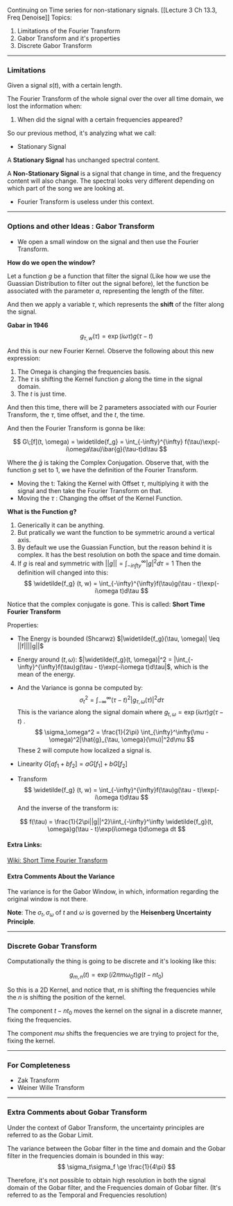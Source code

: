 Continuing on Time series for non-stationary signals. 
[[Lecture 3 Ch 13.3, Freq Denoise]]
Topics: 
1. Limitations of the Fourier Transform
2. Gabor Transform and it's properties
3. Discrete Gabor Transform

---

### Limitations 
Given a signal $s(t)$, with a certain length. 

The Fourier Transform of the whole signal over the over all time domain, we lost the information when: 
1. When did the signal with a certain frequencies appeared? 

So our previous method, it's analyzing what we call: 
* Stationary Signal

A **Stationary Signal** has unchanged spectral content. 

A **Non-Stationary Signal** is a signal that change in time, and the frequency content will also change. The spectral looks very different depending on which part of the song we are looking at. 

* Fourier Transform is useless under this context. 

---
### Options and other Ideas : Gabor Transform
* We open a small window on the signal and then use the Fourier Transform. 

**How do we open the window?**

Let a function $g$ be a function that filter the signal (Like how we use the Guassian Distribution to filter out the signal before), let the function be associated with the parameter $a$, representing the length of the filter. 

And then we apply a variable $\tau$, which represents the **shift** of the filter along the signal. 

**Gabar in 1946**
$$
g_{\tau, w}(\tau) = \exp(i\omega \tau)g(\tau - t)
$$

And this is our new Fourier Kernel. Observe the following about this new expression: 
1. The Omega is changing the frequencies basis. 
2. The $\tau$ is shifting the Kernel function $g$ along the time in the signal domain. 
3. The $t$ is just time. 

And then this time, there will be 2 parameters associated with our Fourier Transform, the $\tau$, time offset, and the $t$, the time. 

And then the Fourier Transform is gonna be like: 

$$
G\;[f](t, \omega) = \widetilde{f_g} = \int_{-\infty}^{\infty}
f(\tau)\exp(-i\omega\tau)\bar{g}(\tau-t)d\tau
$$

Where the $\bar{g}$  is taking the Complex Conjugation. 
Observe that, with the function $g$ set to 1, we have the definition of the Fourier Transform. 

* Moving the t: Taking the Kernel with Offset $\tau$, multiplying it with the signal and then take the Fourier Transform on that. 
* Moving the $\tau$ : Changing the offset of the Kernel Function. 

**What is the Function g?**
1. Generically it can be anything. 
2. But pratically we want the function to be symmetric around a vertical axis. 
3. By default we use the Guassian Function, but the reason behind it is complex. It has the best resolution on both the space and time domain. 
4. If $g$ is real and symmetric with $||g|| = \int_{-infty}^\infty |g|^2d\tau = 1$ 
	Then the definition will changed into this: 
$$
\widetilde{f_g}	(t, w) = \int_{-\infty}^{\infty}f(\tau)g(\tau - t)\exp(-i\omega t)d\tau
$$

Notice that the complex conjugate is gone. This is called: **Short Time Fourier Transform**

Properties: 
* The Energy is bounded (Shcarwz) $|\widetilde{f_g}(\tau, \omega)| \leq ||f||||g||$
* Energy around $(t, \omega)$: $|\widetilde{f_g}(t, \omega)|^2 = |\int_{-\infty}^{\infty}f(\tau)g(\tau - t)\exp(-i\omega t)d\tau|$, which is the mean of the energy. 
* And the Variance is gonna be computed by: 
$$
\sigma_t^2=\int_{-\infty}^\infty(\tau - t)^2|g_{\tau, \omega}(\tau)|^2 d\tau$$
This is the variance along the signal domain where $g_{t, \omega} = \exp(i\omega\tau)g(\tau - t)$ .
$$
\sigma_\omega^2 =
\frac{1}{2\pi}
\int_{\infty}^\infty(\mu - \omega)^2|\hat{g}_{\tau, \omega}(\mu)|^2d\mu
$$
These 2 will compute how localized a signal is. 

* Linearity $G[af_1 + bf_2] = aG[f_1] + bG[f_2]$

* Transform
$$
\widetilde{f_g}	(t, w) = \int_{-\infty}^{\infty}f(\tau)g(\tau - t)\exp(-i\omega t)d\tau
$$
And the inverse of the transform is: 

$$
f(\tau) = \frac{1}{2\pi||g||^2}\iint_{-\infty}^\infty
\widetilde{f_g}(t, \omega)g(\tau - t)\exp(i\omega t)d\omega dt
$$

#### Extra Links: 
[Wiki: Short Time Fourier Transform](https://www.wikiwand.com/en/Short-time_Fourier_transform)

#### Extra Comments About the Variance

The variance is for the Gabor Window, in which, information regarding the original window is not there. 

**Note**: The $\sigma_t, \sigma_\omega$ of $t$ and $\omega$ is governed by the **Heisenberg Uncertainty Principle**. 


---

### Discrete Gobar Transform
Computationally the thing is going to be discrete and it's looking like this: 

$$
g_{m, n}(t) = \exp(i2\pi m\omega_0 t)g(t - nt_0)
$$

So this is a 2D Kernel, and notice that, $m$ is shifting the frequencies while the $n$ is shifting the position of the kernel. 

The component $t - nt_0$ moves the kernel on the signal in a discrete manner, fixing the frequencies. 

The component $m\omega$ shifts the frequencies we are trying to project for the, fixing the kernel. 

---

### For Completeness
- Zak Transform 
- Weiner Wille Transform

---
### Extra Comments about Gobar Transform

Under the context of Gabor Transform, the uncertainty principles are referred to as the Gobar Limit. 

The variance between the Gobar filter in the time and domain and the Gobar filter in the frequencies domain is bounded in this way: 
$$
\sigma_t\sigma_f \ge \frac{1}{4\pi}
$$

Therefore, it's not possible to obtain high resolution in both the signal domain of the Gobar filter, and the Frequencies domain of Gobar filter. (It's referred to as the Temporal and Frequencies resolution)